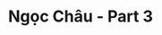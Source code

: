 ---
layout: album
resource: instagram
title: "Ngọc Châu - Part 3"
description: "Instagram album of Ngọc Châu, part 3.</br> Username: chaucoor"
active: gallery
album-title: "Ngọc Châu"
images:
  - image_path: chaucoor/3/20221027_160319_312599046_168752445826074_1381738040137711037_n.jpg
  - image_path: chaucoor/3/20221109_141208_314735958_1722825721421525_797449477042880555_n.jpg
  - image_path: chaucoor/3/20230112_150938_324716609_864693598172889_3246606122776616934_n.jpg
  - image_path: chaucoor/3/20230315_204212_334709352_1267863353830061_2625879195380628452_n.jpg
  - image_path: chaucoor/3/20240120_213021_419970646_2319346211596893_1871804745955855722_n.jpg
  - image_path: chaucoor/3/20240120_213021_420017530_369992092310886_863053686334956831_n.jpg
  - image_path: chaucoor/3/20240120_213021_420139212_1727976364359521_97491223437444904_n.jpg
  - image_path: chaucoor/3/20240122_234047_422112642_18022879096939252_6971382418866515685_n.jpg
  - image_path: chaucoor/3/20240124_210152_422162628_752751026355121_2777193723364184299_n.jpg
  - image_path: chaucoor/3/20240310_175646_429847493_18027441772939252_8696055257380625601_n.jpg
  - image_path: chaucoor/3/20240310_175646_431097327_18027441790939252_5320735471883313966_n.jpg
  - image_path: chaucoor/3/20240310_175646_431928379_18027441787939252_1315831210747217823_n.jpg
  - image_path: chaucoor/3/20240324_205044_434353464_18028798000939252_2129619649777611345_n.jpg
  - image_path: chaucoor/3/20240324_205044_434356503_18028797991939252_6552572181907233610_n.jpg
  - image_path: chaucoor/3/20240406_022012_435299961_18029985280939252_2114995952299521790_n.jpg
  - image_path: chaucoor/3/20240407_000320_435335475_3795610003993447_7420702681456846414_n.jpg
  - image_path: chaucoor/3/20240407_000320_436078395_8472426889452586_7665635140653085681_n.jpg
  - image_path: chaucoor/3/20240412_225129_437575325_18030625831939252_1525056115890597510_n.jpg
  - image_path: chaucoor/3/20240419_213433_437931390_18031287625939252_3757927633780321222_n.jpg
  - image_path: chaucoor/3/20240426_145709_439841392_18031928956939252_7796492236088145125_n.jpg
  - image_path: chaucoor/3/20240426_145709_440030186_18031928947939252_1535368235262943356_n.jpg
  - image_path: chaucoor/3/20240426_203450_440807882_961750388916882_1509605549870692857_n.jpg
  - image_path: chaucoor/3/20240428_231456_440865629_18032162410939252_6703869606087853563_n.jpg
  - image_path: chaucoor/3/20240502_132258_439914220_18032495299939252_2968935617592965625_n.jpg
  - image_path: chaucoor/3/20240512_063547_441935948_18033540535939252_4067238016740391333_n.jpg
  - image_path: chaucoor/3/20240523_142417_445648276_18034601830939252_6712834371050112964_n.jpg
  - image_path: chaucoor/3/20240529_110045_446346258_980747067088222_2216804432117133553_n.jpg
  - image_path: chaucoor/3/20240601_120300_447425435_18035474941939252_4382110947402189_n.jpg
  - image_path: chaucoor/3/20240606_163038_447962555_437976825611010_1679309019047892736_n.jpg
  - image_path: chaucoor/3/20240617_031944_448571084_18037041283939252_7322899188379447417_n.jpg
  - image_path: chaucoor/3/20240721_185406_452055376_827878522645326_7380114669409208443_n.jpg
  - image_path: chaucoor/3/20240802_002620_453753399_1150680202854720_5770913696580337138_n.jpg
  - image_path: chaucoor/3/20240803_170839_454002995_18041757532939252_211053696637047900_n.jpg
  - image_path: chaucoor/3/20240808_190607_454518885_1166680984596231_8337228203774083898_n.jpg
  - image_path: chaucoor/3/20240808_191109_454306516_416516471438798_6916707965970007162_n.jpg
  - image_path: chaucoor/3/20240808_191109_454410914_373590152220101_3557385041602557338_n.jpg
  - image_path: chaucoor/3/20240808_191109_454510768_1035942790822724_6294072695495857505_n.jpg
  - image_path: chaucoor/3/20240808_191109_454620429_1517654232214107_315110475085177345_n.jpg
  - image_path: chaucoor/3/20240819_215715_456161759_8336669263020178_7670744980329698799_n.jpg
  - image_path: chaucoor/3/20240901_123042_458091854_918365530124507_2847812950147191121_n.jpg
  - image_path: chaucoor/3/20240902_210747_458072512_826356692942858_4957140392698062021_n.jpg
  - image_path: chaucoor/3/20241007_201521_462248272_510819915094379_6587616953210090903_n.jpg
  - image_path: chaucoor/3/20241007_201521_462304624_844951447765161_4518940650903444191_n.jpg
  - image_path: chaucoor/3/20241007_201521_462438485_864696629134998_9003823203424189536_n.jpg
  - image_path: chaucoor/3/20241012_180452_462836216_3801681513433955_4851050952494369833_n.jpg
  - image_path: chaucoor/3/20241103_202823_465298854_435366682626395_3587183485010344868_n.jpg
  - image_path: chaucoor/3/20241203_181323_469113434_919025266988507_8709629309722374806_n.jpg
  - image_path: chaucoor/3/20241203_181323_469123908_9646757612004373_1857338646752062943_n.jpg
  - image_path: chaucoor/3/20241203_181323_469203297_1132801114853017_3504741496054062425_n.jpg
  - image_path: chaucoor/3/20241203_181323_469210186_3772080119712957_5892127483705266932_n.jpg
  - image_path: chaucoor/3/20250321_223622_485000790_18064814788939252_1950446340284663368_n.jpg
  - image_path: chaucoor/3/20250321_223622_485167575_18064814797939252_8543146688426888413_n.jpg
  - image_path: chaucoor/3/20250321_223622_485615727_18064814806939252_1563429251709669730_n.jpg
  - image_path: chaucoor/3/20250321_223622_485679962_18064814824939252_2180687773973265764_n.jpg
  - image_path: chaucoor/3/20250321_223622_485843680_18064814815939252_7257073619262701558_n.jpg
  - image_path: chaucoor/3/20250321_223622_486218268_18064814833939252_2804428048547470121_n.jpg
---